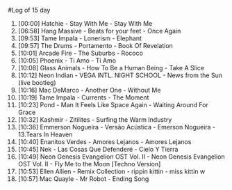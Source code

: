 #Log of 15 day

1. [00:00] Hatchie - Stay With Me - Stay With Me
1. [06:58] Hang Massive - Beats for your feet - Once Again
1. [09:53] Tame Impala - Lonerism - Elephant
1. [09:57] The Drums - Portamento - Book Of Revelation
1. [10:01] Arcade Fire - The Suburbs - Rococo
1. [10:05] Phoenix - Ti Amo - Ti Amo
1. [10:08] Glass Animals - How To Be a Human Being - Take A Slice
1. [10:12] Neon Indian - VEGA INTL. NIGHT SCHOOL - News from the Sun (live bootleg)
1. [10:16] Mac DeMarco - Another One - Without Me
1. [10:19] Tame Impala - Currents - The Moment
1. [10:23] Pond - Man It Feels Like Space Again - Waiting Around For Grace
1. [10:32] Kashmir - Zitilites - Surfing the Warm Industry
1. [10:36] Emmerson Nogueira - Versão Acústica - Emerson Nogueira - 13.Tears In Heaven
1. [10:40] Enanitos Verdes - Amores Lejanos - Amores Lejanos
1. [10:45] Nek - Las Cosas Que Defenderé - Cielo Y Tierra
1. [10:49] Neon Genesis Evangelion OST Vol. II - Neon Genesis Evangelion OST Vol. II - Fly Me to the Moon [Techno Version]
1. [10:53] Ellen Allien - Remix Collection - rippin kittin - miss kittin w
1. [10:57] Mac Quayle - Mr Robot - Ending Song
